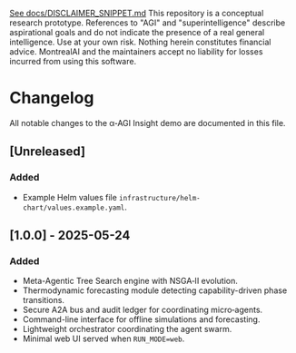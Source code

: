 [See docs/DISCLAIMER_SNIPPET.md](../../../DISCLAIMER_SNIPPET.md)
This repository is a conceptual research prototype. References to "AGI" and "superintelligence" describe aspirational goals and do not indicate the presence of a real general intelligence. Use at your own risk. Nothing herein constitutes financial advice. MontrealAI and the maintainers accept no liability for losses incurred from using this software.

# Changelog

All notable changes to the α‑AGI Insight demo are documented in this file.

## [Unreleased]
### Added
- Example Helm values file `infrastructure/helm-chart/values.example.yaml`.

<!-- Template for future entries
## [VERSION] - YYYY-MM-DD
### Added
- 
### Changed
- 
### Fixed
- 
-->

## [1.0.0] - 2025-05-24
### Added
- Meta-Agentic Tree Search engine with NSGA‑II evolution.
- Thermodynamic forecasting module detecting capability-driven phase transitions.
- Secure A2A bus and audit ledger for coordinating micro‑agents.
- Command-line interface for offline simulations and forecasting.
- Lightweight orchestrator coordinating the agent swarm.
- Minimal web UI served when `RUN_MODE=web`.
